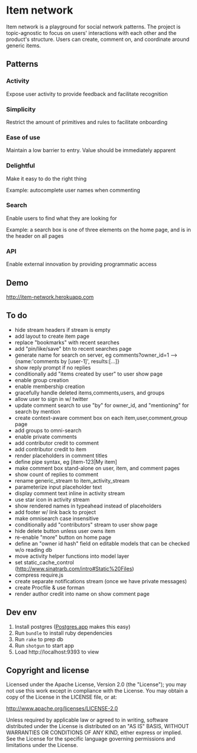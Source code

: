 # Item network

Item network is a playground for social network patterns. The project is topic-agnostic to focus on users' interactions with each other and the product's structure. Users can create, comment on, and coordinate around generic items.

## Patterns

### Activity

Expose user activity to provide feedback and facilitate recognition

### Simplicity

Restrict the amount of primitives and rules to facilitate onboarding

### Ease of use

Maintain a low barrier to entry. Value should be immediately apparent

### Delightful

Make it easy to do the right thing

Example: autocomplete user names when commenting

### Search

Enable users to find what they are looking for

Example: a search box is one of three elements on the home page, and is in the header on all pages

### API

Enable external innovation by providing programmatic access

## Demo

http://item-network.herokuapp.com

## To do

- hide stream headers if stream is empty
- add layout to create item page
- replace "bookmarks" with recent searches
- add "pin/like/save" btn to recent searches page
- generate name for search on server, eg comments?owner_id=1 --> {name:'comments by [user-1]', results:[...]}
- show reply prompt if no replies
- conditionally add "items created by user" to user show page
- enable group creation
- enable membership creation
- gracefully handle deleted items,comments,users, and groups
- allow user to sign in w/ twitter
- update comment search to use "by" for owner_id, and "mentioning" for search by mention
- create context-aware comment box on each item,user,comment,group page
- add groups to omni-search
- enable private comments
- add contributor credit to comment
- add contributor credit to item
- render placeholders in comment titles
- define pipe syntax, eg [item-123|My item]
- make comment box stand-alone on user, item, and comment pages
- show count of replies to comment
- rename generic_stream to item_activity_stream
- parameterize input placeholder text
- display comment text inline in activity stream
- use star icon in activity stream
- show rendered names in typeahead instead of placeholders
- add footer w/ link back to project
- make omnisearch case insensitive
- conditionally add "contributors" stream to user show page
- hide delete button unless user owns item
- re-enable "more" button on home page
- define an "owner id hash" field on editable models that can be checked w/o reading db
- move activity helper functions into model layer
- set static_cache_control (http://www.sinatrarb.com/intro#Static%20Files)
- compress require.js
- create separate notifications stream (once we have private messages)
- create Procfile & use forman
- render author credit into name on show comment page

## Dev env

1. Install postgres ([Postgres.app](http://postgresapp.com) makes this easy)
2. Run `bundle` to install ruby dependencies
3. Run `rake` to prep db
4. Run `shotgun` to start app
5. Load http://localhost:9393 to view

## Copyright and license

Licensed under the Apache License, Version 2.0 (the "License"); you may not use this work except in compliance with the License. You may obtain a copy of the License in the LICENSE file, or at:

http://www.apache.org/licenses/LICENSE-2.0

Unless required by applicable law or agreed to in writing, software distributed under the License is distributed on an "AS IS" BASIS, WITHOUT WARRANTIES OR CONDITIONS OF ANY KIND, either express or implied. See the License for the specific language governing permissions and limitations under the License.
